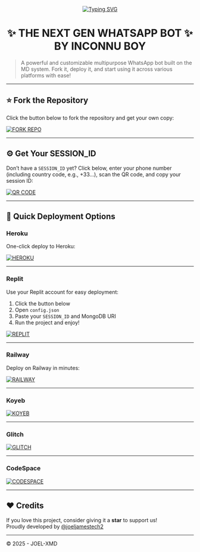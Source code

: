 <p align="center">
  <a href="https://git.io/typing-svg">
    <img src="https://readme-typing-svg.demolab.com?font=Black+Ops+One&size=80&pause=1000&color=8A2BE2&center=true&vCenter=true&width=1000&height=200&lines=INCONNU-XD;VERSION+2025;BY+INCONNU+BOY" alt="Typing SVG" />
  </a>
</p>

<h1 align="center">✨ THE NEXT GEN WHATSAPP BOT ✨<br>BY INCONNU BOY</h1>

> A powerful and customizable multipurpose WhatsApp bot built on the MD system. Fork it, deploy it, and start using it across various platforms with ease!

---

## ⭐ Fork the Repository

Click the button below to fork the repository and get your own copy:

[![FORK REPO](https://img.shields.io/badge/FORK%20REPO-Click%20Here-007ACC?style=for-the-badge&logo=github)](https://github.com/joeljamestech2/JOEL-XMD/fork)

---

## ⚙️ Get Your SESSION_ID

Don’t have a `SESSION_ID` yet? Click below, enter your phone number (including country code, e.g., +33...), scan the QR code, and copy your session ID:

[![QR CODE](https://img.shields.io/badge/GET%20SESSION_ID-Generate%20Now-4CAF50?style=for-the-badge&logo=whatsapp)](https://joel-xmd-mega-amaxmai-e14d9465a1cd.herokuapp.com/qr)

---

## 🚀 Quick Deployment Options

### Heroku

One-click deploy to Heroku:

[![HEROKU](https://img.shields.io/badge/DEPLOY%20ON-HEROKU-7952B3?style=for-the-badge&logo=heroku)](https://deployments-web-joel-xmd-bot.vercel.app/)

---

### Replit

Use your Replit account for easy deployment:

1. Click the button below  
2. Open `config.json`  
3. Paste your `SESSION_ID` and MongoDB URI  
4. Run the project and enjoy!

[![REPLIT](https://img.shields.io/badge/DEPLOY%20ON-REPLIT-F26207?style=for-the-badge&logo=replit)](https://deployments-web-joel-xmd-bot.vercel.app/)

---

### Railway

Deploy on Railway in minutes:

[![RAILWAY](https://img.shields.io/badge/DEPLOY%20ON-RAILWAY-0B0D0D?style=for-the-badge&logo=railway)](https://deployments-web-joel-xmd-bot.vercel.app/)

---

### Koyeb 

[![KOYEB](https://img.shields.io/badge/DEPLOY%20ON-KOYEB-282A36?style=for-the-badge&logo=koyeb)](https://deployments-web-joel-xmd-bot.vercel.app/)

---

### Glitch

[![GLITCH](https://img.shields.io/badge/DEPLOY%20ON-GLITCH-AA00FF?style=for-the-badge&logo=glitch)](https://deployments-web-joel-xmd-bot.vercel.app/)

---

### CodeSpace

[![CODESPACE](https://img.shields.io/badge/DEPLOY%20ON-CODESPACE-2B7489?style=for-the-badge&logo=github)](https://deployments-web-joel-xmd-bot.vercel.app/)

---

## ❤️ Credits

If you love this project, consider giving it a **star** to support us!  
Proudly developed by [@joeljamestech2](https://github.com/joeljamestech2)

---

©️ 2025 - JOEL-XMD
